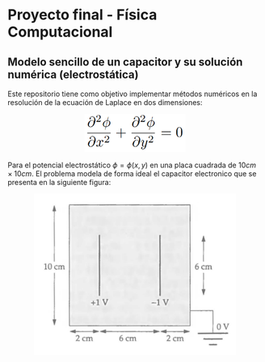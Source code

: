 # Proyecto final - Física Computacional
## Modelo sencillo de un capacitor y su solución numérica (electrostática)

Este repositorio tiene como objetivo implementar métodos numéricos en la resolución de la ecuación de Laplace en dos dimensiones:

<div align="center">
  <img src="Ec_Laplace.png" width="200"/>
</div>

Para el potencial electrostático $\phi=\phi(x,y)$ en una placa cuadrada de $10cm \times 10cm$. El problema modela de forma ideal el capacitor
electronico que se presenta en la siguiente figura:

<div align="center">
<img src="Capacitor.png" width="400"/>
</div>
